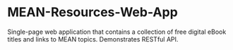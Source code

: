 # MEAN-Resources-Web-App
Single-page web application that contains a collection of free digital eBook titles and links to MEAN topics. Demonstrates RESTful API.
